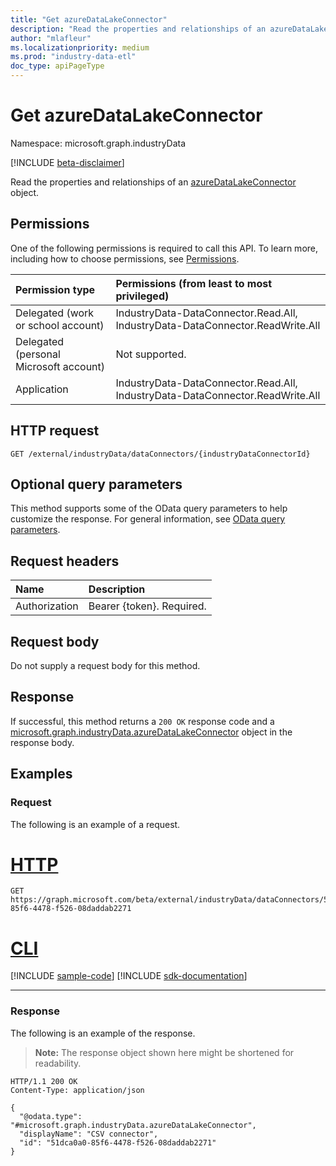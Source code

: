 ```yaml
---
title: "Get azureDataLakeConnector"
description: "Read the properties and relationships of an azureDataLakeConnector object."
author: "mlafleur"
ms.localizationpriority: medium
ms.prod: "industry-data-etl"
doc_type: apiPageType
---
```


# Get azureDataLakeConnector

Namespace: microsoft.graph.industryData

[!INCLUDE [beta-disclaimer](../../includes/beta-disclaimer.md)]

Read the properties and relationships of an [azureDataLakeConnector](../resources/industrydata-azuredatalakeconnector.md) object.

## Permissions

One of the following permissions is required to call this API. To learn more, including how to choose permissions, see [Permissions](/graph/permissions-reference).

| Permission type                        | Permissions (from least to most privileged)                                   |
| :------------------------------------- | :---------------------------------------------------------------------------- |
| Delegated (work or school account)     | IndustryData-DataConnector.Read.All, IndustryData-DataConnector.ReadWrite.All |
| Delegated (personal Microsoft account) | Not supported.                                                                |
| Application                            | IndustryData-DataConnector.Read.All, IndustryData-DataConnector.ReadWrite.All |

## HTTP request

<!-- {
  "blockType": "ignored"
}
-->

```http
GET /external/industryData/dataConnectors/{industryDataConnectorId}
```

## Optional query parameters

This method supports some of the OData query parameters to help customize the response. For general information, see [OData query parameters](/graph/query-parameters).

## Request headers

| Name          | Description               |
| :------------ | :------------------------ |
| Authorization | Bearer {token}. Required. |

## Request body

Do not supply a request body for this method.

## Response

If successful, this method returns a `200 OK` response code and a [microsoft.graph.industryData.azureDataLakeConnector](../resources/industrydata-azuredatalakeconnector.md) object in the response body.

## Examples

### Request

The following is an example of a request.

# [HTTP](#tab/http)
<!-- {
  "blockType": "request",
  "name": "get_azuredatalakeconnector_e1",
  "sampleKeys": ["51dca0a0-85f6-4478-f526-08daddab2271"]
}
-->

```msgraph-interactive
GET https://graph.microsoft.com/beta/external/industryData/dataConnectors/51dca0a0-85f6-4478-f526-08daddab2271
```

# [CLI](#tab/cli)
[!INCLUDE [sample-code](../includes/snippets/cli/get-azuredatalakeconnector-e1-cli-snippets.md)]
[!INCLUDE [sdk-documentation](../includes/snippets/snippets-sdk-documentation-link.md)]

---

### Response

The following is an example of the response.

> **Note:** The response object shown here might be shortened for readability.

<!-- {
  "blockType": "response",
  "truncated": true,
  "@odata.type": "microsoft.graph.industryData.azureDataLakeConnector"
}
-->

```http
HTTP/1.1 200 OK
Content-Type: application/json

{
  "@odata.type": "#microsoft.graph.industryData.azureDataLakeConnector",
  "displayName": "CSV connector",
  "id": "51dca0a0-85f6-4478-f526-08daddab2271"
}
```
